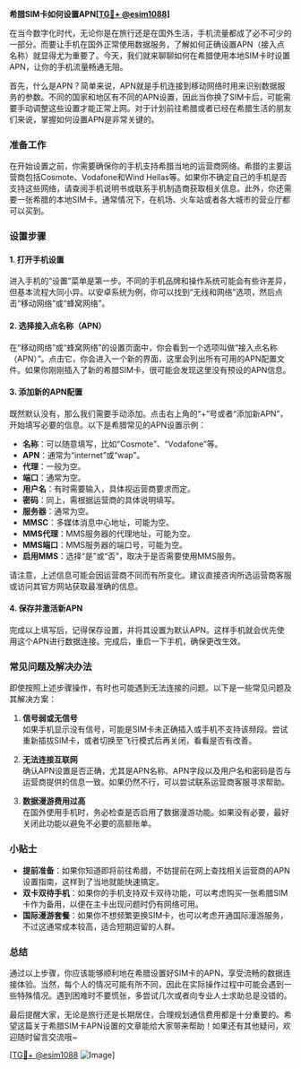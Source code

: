 **希腊SIM卡如何设置APN[[TG💪+ @esim1088](https://t.me/s/esim1088)]**

在当今数字化时代，无论你是在旅行还是在国外生活，手机流量都成了必不可少的一部分。而要让手机在国外正常使用数据服务，了解如何正确设置APN（接入点名称）就显得尤为重要了。今天，我们就来聊聊如何在希腊使用本地SIM卡时设置APN，让你的手机流量畅通无阻。

首先，什么是APN？简单来说，APN就是手机连接到移动网络时用来识别数据服务的参数。不同的国家和地区有不同的APN设置，因此当你换了SIM卡后，可能需要手动调整这些设置才能正常上网。对于计划前往希腊或者已经在希腊生活的朋友们来说，掌握如何设置APN是非常关键的。

### 准备工作

在开始设置之前，你需要确保你的手机支持希腊当地的运营商网络。希腊的主要运营商包括Cosmote、Vodafone和Wind Hellas等。如果你不确定自己的手机是否支持这些网络，请查阅手机说明书或联系手机制造商获取相关信息。此外，你还需要一张希腊的本地SIM卡。通常情况下，在机场、火车站或者各大城市的营业厅都可以买到。

### 设置步骤

#### 1. 打开手机设置

进入手机的“设置”菜单是第一步。不同的手机品牌和操作系统可能会有些许差异，但基本流程大同小异。以安卓系统为例，你可以找到“无线和网络”选项，然后点击“移动网络”或“蜂窝网络”。

#### 2. 选择接入点名称（APN）

在“移动网络”或“蜂窝网络”的设置页面中，你会看到一个选项叫做“接入点名称（APN）”。点击它，你会进入一个新的界面，这里会列出所有可用的APN配置文件。如果你刚刚插入了新的希腊SIM卡，很可能会发现这里没有预设的APN信息。

#### 3. 添加新的APN配置

既然默认没有，那么我们需要手动添加。点击右上角的“+”号或者“添加新APN”，开始填写必要的信息。以下是希腊常见的APN设置示例：

- **名称**：可以随意填写，比如“Cosmote”、“Vodafone”等。
- **APN**：通常为“internet”或“wap”。
- **代理**：一般为空。
- **端口**：通常为空。
- **用户名**：有时需要输入，具体视运营商要求而定。
- **密码**：同上，需根据运营商的具体说明填写。
- **服务器**：通常为空。
- **MMSC**：多媒体消息中心地址，可能为空。
- **MMS代理**：MMS服务器的代理地址，可能为空。
- **MMS端口**：MMS服务器的端口号，可能为空。
- **启用MMS**：选择“是”或“否”，取决于是否需要使用MMS服务。

请注意，上述信息可能会因运营商不同而有所变化。建议直接咨询所选运营商客服或访问其官方网站获取最准确的信息。

#### 4. 保存并激活新APN

完成以上填写后，记得保存设置，并将其设置为默认APN。这样手机就会优先使用这个APN进行数据连接。完成后，重启一下手机，确保更改生效。

### 常见问题及解决办法

即使按照上述步骤操作，有时也可能遇到无法连接的问题。以下是一些常见问题及其解决方案：

1. **信号弱或无信号**  
   如果手机显示没有信号，可能是SIM卡未正确插入或手机不支持该频段。尝试重新插拔SIM卡，或者切换至飞行模式后再关闭，看看是否有改善。

2. **无法连接互联网**  
   确认APN设置是否正确，尤其是APN名称、APN字段以及用户名和密码是否与运营商提供的信息一致。如果仍然不行，可以尝试联系运营商客服寻求帮助。

3. **数据漫游费用过高**  
   在国外使用手机时，务必检查是否启用了数据漫游功能。如果没有必要，最好关闭此功能以避免不必要的高额账单。

### 小贴士

- **提前准备**：如果你知道即将前往希腊，不妨提前在网上查找相关运营商的APN设置指南，这样到了当地就能快速搞定。
- **双卡双待手机**：如果你的手机支持双卡双待功能，可以考虑购买一张希腊SIM卡作为备用，以便在主卡出现问题时仍有网络可用。
- **国际漫游套餐**：如果你不想频繁更换SIM卡，也可以考虑开通国际漫游服务，不过这通常成本较高，适合短期逗留的人群。

### 总结

通过以上步骤，你应该能够顺利地在希腊设置好SIM卡的APN，享受流畅的数据连接体验。当然，每个人的情况可能有所不同，因此在实际操作过程中可能会遇到一些特殊情况。遇到困难时不要慌张，多尝试几次或者向专业人士求助总是没错的。

最后提醒大家，无论是旅行还是长期居住，合理规划通信费用都是十分重要的。希望这篇关于希腊SIM卡APN设置的文章能给大家带来帮助！如果还有其他疑问，欢迎随时留言交流哦~

[[TG💪+ @esim1088](https://t.me/s/esim1088) ![Image](https://i.postimg.cc/4NQfJmqS/Snipaste-2025-05-13-00-14-12.png)]
